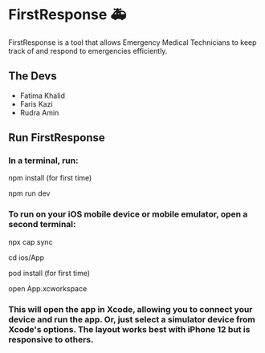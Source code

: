
# FirstResponse :ambulance:
FirstResponse is a tool that allows Emergency Medical Technicians to keep track of and respond to emergencies efficiently.


## The Devs
* Fatima Khalid
* Faris Kazi
* Rudra Amin

## Run FirstResponse
### In a terminal, run:


npm install (for first time)


npm run dev

### To run on your iOS mobile device or mobile emulator, open a second terminal:


npx cap sync


cd ios/App



pod install (for first time)



open App.xcworkspace



### This will open the app in Xcode, allowing you to connect your device and run the app. Or, just select a simulator device from Xcode's options. The layout works best with iPhone 12 but is responsive to others.


